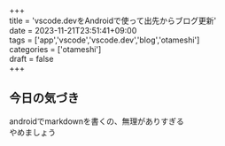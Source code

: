 +++  
title = 'vscode.devをAndroidで使って出先からブログ更新'  
date = 2023-11-21T23:51:41+09:00  
tags = ['app','vscode','vscode.dev','blog','otameshi']  
categories = ['otameshi']  
draft = false  
+++  

## 今日の気づき
androidでmarkdownを書くの、無理がありすぎる  
やめましょう

